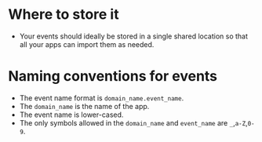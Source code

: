 # Where to store it
- Your events should ideally be stored in a single shared location so that all your apps can import them as needed.

# Naming conventions for events
- The event name format is `domain_name.event_name`.
- The `domain_name` is the name of the app.
- The event name is lower-cased.
- The only symbols allowed in the `domain_name` and `event_name` are `_`,`a-Z`,`0-9`.